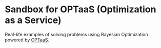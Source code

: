 # Sandbox for OPTaaS (Optimization as a Service)

Real-life examples of solving problems using Bayesian Optimization powered by [OPTaaS](https://mindfoundry.ai/optaas).
